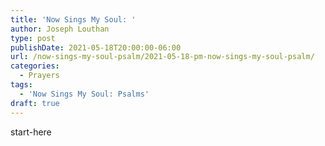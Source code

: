 ```yaml
---
title: 'Now Sings My Soul: '
author: Joseph Louthan
type: post
publishDate: 2021-05-18T20:00:00-06:00
url: /now-sings-my-soul-psalm/2021-05-18-pm-now-sings-my-soul-psalm/
categories:
  - Prayers
tags:
  - 'Now Sings My Soul: Psalms'
draft: true
---
```

<div style="font-variant: small-caps;">

</div>
    start-here
